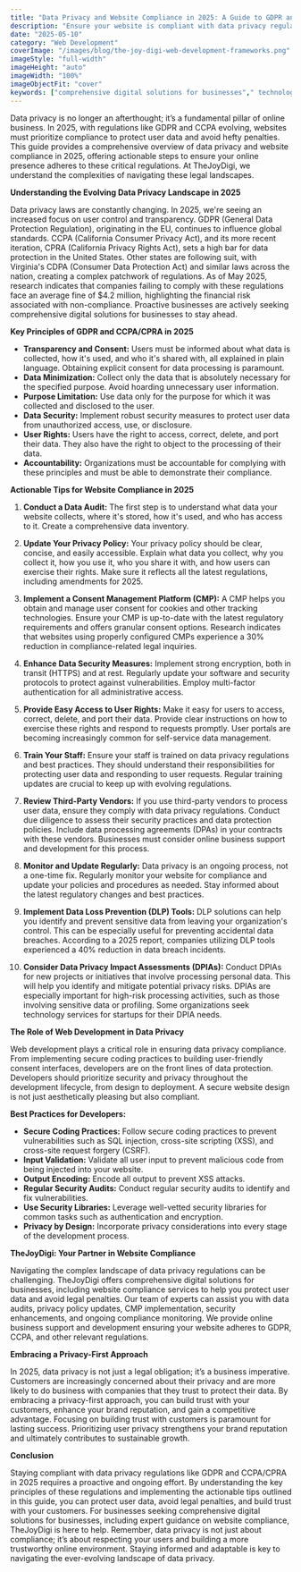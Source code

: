 ```yaml
---
title: "Data Privacy and Website Compliance in 2025: A Guide to GDPR and CCPA"
description: "Ensure your website is compliant with data privacy regulations like GDPR and CCPA in 2025. Learn how TheJoyDigi can help you implement the necessary security measures and obtain proper consent to protect user data and avoid legal penalties."
date: "2025-05-10"
category: "Web Development"
coverImage: "/images/blog/the-joy-digi-web-development-frameworks.png"
imageStyle: "full-width"
imageHeight: "auto"
imageWidth: "100%"
imageObjectFit: "cover"
keywords: ["comprehensive digital solutions for businesses"," technology services for startups"," online business support and development"]
---
```


Data privacy is no longer an afterthought; it’s a fundamental pillar of online business. In 2025, with regulations like GDPR and CCPA evolving, websites must prioritize compliance to protect user data and avoid hefty penalties. This guide provides a comprehensive overview of data privacy and website compliance in 2025, offering actionable steps to ensure your online presence adheres to these critical regulations. At TheJoyDigi, we understand the complexities of navigating these legal landscapes.

**Understanding the Evolving Data Privacy Landscape in 2025**

Data privacy laws are constantly changing. In 2025, we're seeing an increased focus on user control and transparency. GDPR (General Data Protection Regulation), originating in the EU, continues to influence global standards. CCPA (California Consumer Privacy Act), and its more recent iteration, CPRA (California Privacy Rights Act), sets a high bar for data protection in the United States. Other states are following suit, with Virginia's CDPA (Consumer Data Protection Act) and similar laws across the nation, creating a complex patchwork of regulations. As of May 2025, research indicates that companies failing to comply with these regulations face an average fine of $4.2 million, highlighting the financial risk associated with non-compliance. Proactive businesses are actively seeking comprehensive digital solutions for businesses to stay ahead.

**Key Principles of GDPR and CCPA/CPRA in 2025**

*   **Transparency and Consent:** Users must be informed about what data is collected, how it's used, and who it's shared with, all explained in plain language. Obtaining explicit consent for data processing is paramount.
*   **Data Minimization:** Collect only the data that is absolutely necessary for the specified purpose. Avoid hoarding unnecessary user information.
*   **Purpose Limitation:** Use data only for the purpose for which it was collected and disclosed to the user.
*   **Data Security:** Implement robust security measures to protect user data from unauthorized access, use, or disclosure.
*   **User Rights:** Users have the right to access, correct, delete, and port their data. They also have the right to object to the processing of their data.
*   **Accountability:** Organizations must be accountable for complying with these principles and must be able to demonstrate their compliance.

**Actionable Tips for Website Compliance in 2025**

1.  **Conduct a Data Audit:** The first step is to understand what data your website collects, where it's stored, how it's used, and who has access to it. Create a comprehensive data inventory.

2.  **Update Your Privacy Policy:** Your privacy policy should be clear, concise, and easily accessible. Explain what data you collect, why you collect it, how you use it, who you share it with, and how users can exercise their rights. Make sure it reflects all the latest regulations, including amendments for 2025.

3.  **Implement a Consent Management Platform (CMP):** A CMP helps you obtain and manage user consent for cookies and other tracking technologies. Ensure your CMP is up-to-date with the latest regulatory requirements and offers granular consent options. Research indicates that websites using properly configured CMPs experience a 30% reduction in compliance-related legal inquiries.

4.  **Enhance Data Security Measures:** Implement strong encryption, both in transit (HTTPS) and at rest. Regularly update your software and security protocols to protect against vulnerabilities. Employ multi-factor authentication for all administrative access.

5.  **Provide Easy Access to User Rights:** Make it easy for users to access, correct, delete, and port their data. Provide clear instructions on how to exercise these rights and respond to requests promptly. User portals are becoming increasingly common for self-service data management.

6.  **Train Your Staff:** Ensure your staff is trained on data privacy regulations and best practices. They should understand their responsibilities for protecting user data and responding to user requests. Regular training updates are crucial to keep up with evolving regulations.

7.  **Review Third-Party Vendors:** If you use third-party vendors to process user data, ensure they comply with data privacy regulations. Conduct due diligence to assess their security practices and data protection policies. Include data processing agreements (DPAs) in your contracts with these vendors. Businesses must consider online business support and development for this process.

8.  **Monitor and Update Regularly:** Data privacy is an ongoing process, not a one-time fix. Regularly monitor your website for compliance and update your policies and procedures as needed. Stay informed about the latest regulatory changes and best practices.

9.  **Implement Data Loss Prevention (DLP) Tools:** DLP solutions can help you identify and prevent sensitive data from leaving your organization's control. This can be especially useful for preventing accidental data breaches. According to a 2025 report, companies utilizing DLP tools experienced a 40% reduction in data breach incidents.

10. **Consider Data Privacy Impact Assessments (DPIAs):** Conduct DPIAs for new projects or initiatives that involve processing personal data. This will help you identify and mitigate potential privacy risks. DPIAs are especially important for high-risk processing activities, such as those involving sensitive data or profiling. Some organizations seek technology services for startups for their DPIA needs.

**The Role of Web Development in Data Privacy**

Web development plays a critical role in ensuring data privacy compliance. From implementing secure coding practices to building user-friendly consent interfaces, developers are on the front lines of data protection. Developers should prioritize security and privacy throughout the development lifecycle, from design to deployment. A secure website design is not just aesthetically pleasing but also compliant.

**Best Practices for Developers:**

*   **Secure Coding Practices:** Follow secure coding practices to prevent vulnerabilities such as SQL injection, cross-site scripting (XSS), and cross-site request forgery (CSRF).
*   **Input Validation:** Validate all user input to prevent malicious code from being injected into your website.
*   **Output Encoding:** Encode all output to prevent XSS attacks.
*   **Regular Security Audits:** Conduct regular security audits to identify and fix vulnerabilities.
*   **Use Security Libraries:** Leverage well-vetted security libraries for common tasks such as authentication and encryption.
*   **Privacy by Design:** Incorporate privacy considerations into every stage of the development process.

**TheJoyDigi: Your Partner in Website Compliance**

Navigating the complex landscape of data privacy regulations can be challenging. TheJoyDigi offers comprehensive digital solutions for businesses, including website compliance services to help you protect user data and avoid legal penalties. Our team of experts can assist you with data audits, privacy policy updates, CMP implementation, security enhancements, and ongoing compliance monitoring. We provide online business support and development ensuring your website adheres to GDPR, CCPA, and other relevant regulations.

**Embracing a Privacy-First Approach**

In 2025, data privacy is not just a legal obligation; it’s a business imperative. Customers are increasingly concerned about their privacy and are more likely to do business with companies that they trust to protect their data. By embracing a privacy-first approach, you can build trust with your customers, enhance your brand reputation, and gain a competitive advantage. Focusing on building trust with customers is paramount for lasting success. Prioritizing user privacy strengthens your brand reputation and ultimately contributes to sustainable growth.

**Conclusion**

Staying compliant with data privacy regulations like GDPR and CCPA/CPRA in 2025 requires a proactive and ongoing effort. By understanding the key principles of these regulations and implementing the actionable tips outlined in this guide, you can protect user data, avoid legal penalties, and build trust with your customers. For businesses seeking comprehensive digital solutions for businesses, including expert guidance on website compliance, TheJoyDigi is here to help. Remember, data privacy is not just about compliance; it’s about respecting your users and building a more trustworthy online environment. Staying informed and adaptable is key to navigating the ever-evolving landscape of data privacy.